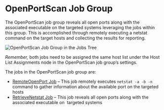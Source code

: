 # OpenPortScan Job Group

The OpenPortScan job group reveals all open ports along with the associated executable on the targeted systems leveraging the jobs within this group. This is accomplished through remotely executing a netstat command on the target hosts and collecting the results for reporting.

![OpenPortScan Job Group in the Jobs Tree](/img/product_docs/accessanalyzer/accessanalyzer/enterpriseauditor/solutions/windows/securityutilities/openportscan/openportscanjobstree.png)

_Remember,_ both jobs need to be assigned the same host list under the Host List Assignments node in the OpenPortScan job group’s settings.

The jobs in the OpenPortScan job group are:

- [RemoteOpenPort Job](/docs/accessanalyzer/accessanalyzer/enterpriseauditor/solutions/windows/securityutilities/openportscan/remoteopenport.md) – This job remotely executes ```netstat -a -b -n``` command to gather information about the available port on the targeted hosts
- [RetrieveNetstat Job](/docs/accessanalyzer/accessanalyzer/enterpriseauditor/solutions/windows/securityutilities/openportscan/retrievenetstat.md) – This job reveals all open ports along with the associated executable on  targeted systems
